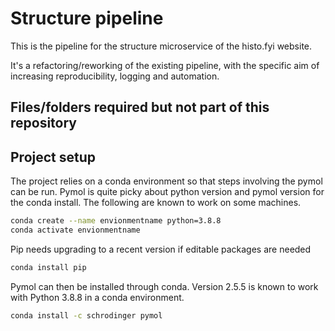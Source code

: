 # Structure pipeline

This is the pipeline for the structure microservice of the histo.fyi website.

It's a refactoring/reworking of the existing pipeline, with the specific aim of increasing reproducibility, logging and automation.

## Files/folders required but not part of this repository

## Project setup

The project relies on a conda environment so that steps involving the pymol can be run. Pymol is quite picky about python version and pymol version for the conda install. The following are known to work on some machines. 

```sh
conda create --name envionmentname python=3.8.8
conda activate envionmentname
```

Pip needs upgrading to a recent version if editable packages are needed

```sh
conda install pip
```

Pymol can then be installed through conda. Version 2.5.5 is known to work with Python 3.8.8 in a conda environment.

```sh
conda install -c schrodinger pymol
```

